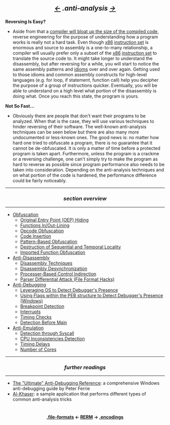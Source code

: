 ## *<p align='center'><a href="/contents/file-formats/file-formats.md"><-</a>  .anti-analysis  <a href="/contents/encodings/encodings.md">-></a></p>*

__Reversing Is Easy?__
* Aside from that a [compiler will bloat up the size of the compiled code](https://twitter.com/MalwareTechBlog/status/959925068196294656), reverse engineering for the purpose of understanding how a program works is really not a hard task. Even though [x86](https://github.com/yellowbyte/reverse-engineering-reference-manual/blob/master/contents/instruction-sets/x86.md) [instruction set](https://github.com/yellowbyte/reverse-engineering-reference-manual/blob/master/contents/instruction-sets/instruction-sets.md) is enormous and source to assembly is a one-to-many relationship, a compiler will usually prefer only a subset of the [x86](https://github.com/yellowbyte/reverse-engineering-reference-manual/blob/master/contents/instruction-sets/x86.md) [instruction set](https://github.com/yellowbyte/reverse-engineering-reference-manual/blob/master/contents/instruction-sets/instruction-sets.md) to translate the source code to. It might take longer to understand the disassembly, but after reversing for a while, you will start to notice the same assembly patterns and [idioms](https://reverseengineering.stackexchange.com/questions/17540/tutorial-or-resource-for-understanding-obscure-assembly-idioms) over and over again. Getting used to those idioms and common assembly constructs for high-level languages (e.g. for loop, if statement, function call) help you decipher the purpose of a group of instructions quicker. Eventually, you will be able to understand on a high level what portion of the disassembly is doing what. Once you reach this state, the program is yours. 

__Not So Fast...__
* Obviously there are people that don't want their programs to be analyzed. When that is the case, they will use various techniques to hinder reversing of their software. The well-known anti-analysis techniques can be seen below but there are also many more undocumented or less-known ones. The good news is: no matter how hard one tried to obfuscate a program, there is no guarantee that it cannot be de-obfuscated. It is only a matter of time before a protected program is taken apart. Furthermore, unless the program is a crackme or a reversing challenge, one can't simply try to make the program as hard to reverse as possible since program performance also needs to be taken into consideration. Depending on the anti-analysis techniques and on what portion of the code is hardened, the performance difference could be fairly noticeably.    

---
### *<p align='center'> section overview </p>*
---
* [Obfuscation](Obfuscation.md)
  * [Original Entry Point (OEP) Hiding](Obfuscation.md#-original-entry-point-oep-hiding-)
  * [Functions In/Out-Lining](Obfuscation.md-functions-inout-lining-)
  * [Opcode Obfuscation](Obfuscation.md#-opcode-obfuscation-)
  * [Code Insertion](Obfuscation.md#-code-insertion-)
  * [Pattern-Based Obfuscation](Obfuscation.md#-pattern-based-obfuscation-)
  * [Destruction of Sequential and Temporal Locality](Obfuscation.md#-destruction-of-sequential-and-temporal-locality-)
  * [Imported Function Obfuscation](Obfuscation.md#-imported-function-obfuscation-)
* [Anti-Disassembly](Anti-Disassembly.md)
  * [Disassembly Techniques](Anti-Disassembly.md#-disassembly-technique-)
  * [Disassembly Desynchronization](Anti-Disassembly.md#-disassembly-desynchronization-)
  * [Processer-Based Control Indirection](Anti-Disassembly.md#-processer-based-control-indirection-)
  * [Parser Differential Attack (File Format Hacks)](Anti-Disassembly.md#-parser-differential-attack-file-format-hacks-)
* [Anti-Debugging](Anti-Debugging.md)
  * [Leveraging OS to Detect Debugger's Presence](Anti-Debugging.md#-leveraging-os-to-detect-debuggers-presence-)
  * [Using Flags within the PEB structure to Detect Debugger's Presence (Windows)](Anti-Debugging.md#-using-flags-within-the-peb-structure-to-detect-debuggers-presence-windows-)
  * [Breakpoint Detection](Anti-Debugging.md#-breakpoint-detection-)
  * [Interrupts](Anti-Debugging.md#-interrupts-)
  * [Timing Checks](Anti-Debugging.md#-timing-checks-)
  * [Detection Before Main](Anti-Debugging.md#-detection-before-main-)
* [Anti-Emulation](Anti-Emulation.md)
  * [Detection through Syscall](Anti-Emulation.md#-detection-through-syscall-)
  * [CPU Inconsistencies Detection](Anti-Emulation.md#-cpu-inconsistencies-detection-)
  * [Timing Delays](Anti-Emulation.md#-timing-delays-)
  * [Number of Cores](Anti-Emulation.md#-number-of-cores-)

---
### *<p align='center'> further readings </p>*
---
* [The "Ultimate" Anti-Debugging Reference](http://anti-reversing.com/Downloads/Anti-Reversing/The_Ultimate_Anti-Reversing_Reference.pdf): a comprehensive Windows anti-debugging guide by Peter Ferrie 
* [Al-Khaser](https://github.com/LordNoteworthy/al-khaser): a sample application that performs different types of common anti-analysis tricks

#
<strong><p align='center'><a href="/contents/file-formats/file-formats.md">.file-formats</a> <- <a href="/README.md#-reverse-engineering-reference-manual-beta-">RERM</a> -> <a href="/contents/encodings/encodings.md">.encodings</a></p></strong>
